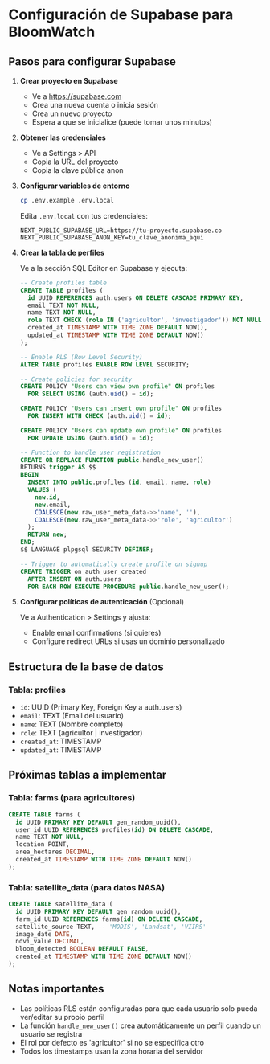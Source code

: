 # Configuración de Supabase para BloomWatch

## Pasos para configurar Supabase

1. **Crear proyecto en Supabase**

   - Ve a https://supabase.com
   - Crea una nueva cuenta o inicia sesión
   - Crea un nuevo proyecto
   - Espera a que se inicialice (puede tomar unos minutos)

2. **Obtener las credenciales**

   - Ve a Settings > API
   - Copia la URL del proyecto
   - Copia la clave pública anon

3. **Configurar variables de entorno**

   ```bash
   cp .env.example .env.local
   ```

   Edita `.env.local` con tus credenciales:

   ```
   NEXT_PUBLIC_SUPABASE_URL=https://tu-proyecto.supabase.co
   NEXT_PUBLIC_SUPABASE_ANON_KEY=tu_clave_anonima_aqui
   ```

4. **Crear la tabla de perfiles**

   Ve a la sección SQL Editor en Supabase y ejecuta:

   ```sql
   -- Create profiles table
   CREATE TABLE profiles (
     id UUID REFERENCES auth.users ON DELETE CASCADE PRIMARY KEY,
     email TEXT NOT NULL,
     name TEXT NOT NULL,
     role TEXT CHECK (role IN ('agricultor', 'investigador')) NOT NULL,
     created_at TIMESTAMP WITH TIME ZONE DEFAULT NOW(),
     updated_at TIMESTAMP WITH TIME ZONE DEFAULT NOW()
   );

   -- Enable RLS (Row Level Security)
   ALTER TABLE profiles ENABLE ROW LEVEL SECURITY;

   -- Create policies for security
   CREATE POLICY "Users can view own profile" ON profiles
     FOR SELECT USING (auth.uid() = id);

   CREATE POLICY "Users can insert own profile" ON profiles
     FOR INSERT WITH CHECK (auth.uid() = id);

   CREATE POLICY "Users can update own profile" ON profiles
     FOR UPDATE USING (auth.uid() = id);

   -- Function to handle user registration
   CREATE OR REPLACE FUNCTION public.handle_new_user()
   RETURNS trigger AS $$
   BEGIN
     INSERT INTO public.profiles (id, email, name, role)
     VALUES (
       new.id,
       new.email,
       COALESCE(new.raw_user_meta_data->>'name', ''),
       COALESCE(new.raw_user_meta_data->>'role', 'agricultor')
     );
     RETURN new;
   END;
   $$ LANGUAGE plpgsql SECURITY DEFINER;

   -- Trigger to automatically create profile on signup
   CREATE TRIGGER on_auth_user_created
     AFTER INSERT ON auth.users
     FOR EACH ROW EXECUTE PROCEDURE public.handle_new_user();
   ```

5. **Configurar políticas de autenticación** (Opcional)

   Ve a Authentication > Settings y ajusta:

   - Enable email confirmations (si quieres)
   - Configure redirect URLs si usas un dominio personalizado

## Estructura de la base de datos

### Tabla: profiles

- `id`: UUID (Primary Key, Foreign Key a auth.users)
- `email`: TEXT (Email del usuario)
- `name`: TEXT (Nombre completo)
- `role`: TEXT (agricultor | investigador)
- `created_at`: TIMESTAMP
- `updated_at`: TIMESTAMP

## Próximas tablas a implementar

### Tabla: farms (para agricultores)

```sql
CREATE TABLE farms (
  id UUID PRIMARY KEY DEFAULT gen_random_uuid(),
  user_id UUID REFERENCES profiles(id) ON DELETE CASCADE,
  name TEXT NOT NULL,
  location POINT,
  area_hectares DECIMAL,
  created_at TIMESTAMP WITH TIME ZONE DEFAULT NOW()
);
```

### Tabla: satellite_data (para datos NASA)

```sql
CREATE TABLE satellite_data (
  id UUID PRIMARY KEY DEFAULT gen_random_uuid(),
  farm_id UUID REFERENCES farms(id) ON DELETE CASCADE,
  satellite_source TEXT, -- 'MODIS', 'Landsat', 'VIIRS'
  image_date DATE,
  ndvi_value DECIMAL,
  bloom_detected BOOLEAN DEFAULT FALSE,
  created_at TIMESTAMP WITH TIME ZONE DEFAULT NOW()
);
```

## Notas importantes

- Las políticas RLS están configuradas para que cada usuario solo pueda ver/editar su propio perfil
- La función `handle_new_user()` crea automáticamente un perfil cuando un usuario se registra
- El rol por defecto es 'agricultor' si no se especifica otro
- Todos los timestamps usan la zona horaria del servidor
